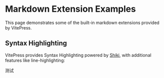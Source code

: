 # Markdown Extension Examples

This page demonstrates some of the built-in markdown extensions provided by VitePress.

## Syntax Highlighting

VitePress provides Syntax Highlighting powered by [Shiki](https://github.com/shikijs/shiki), with additional features like line-highlighting:

<script setup>
import { ref } from 'vue'

const code = [{name:'ex-popup-show-dialog',type:'vue'},{name:'ex-popup-dialog',type:'vue'}]
</script>

<ex-code comp="ex-popup-show-dialog" :code-list="code" title="Basic" >
测试
</ex-code>


